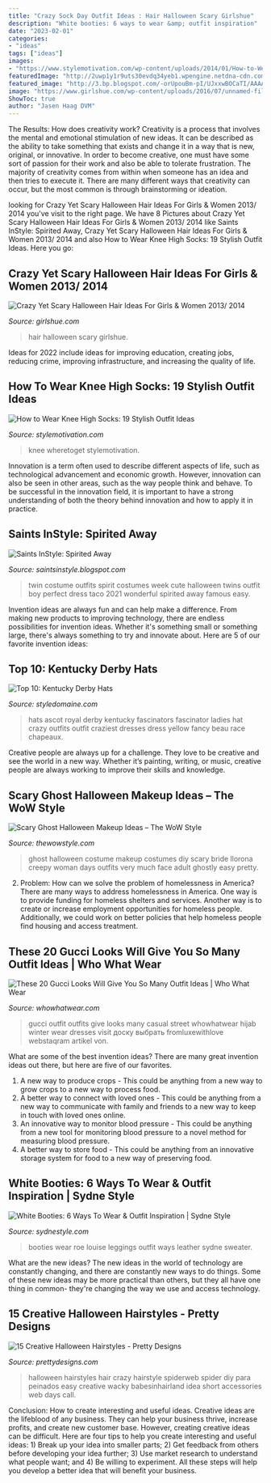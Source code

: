```yaml
---
title: "Crazy Sock Day Outfit Ideas : Hair Halloween Scary Girlshue"
description: "White booties: 6 ways to wear &amp; outfit inspiration"
date: "2023-02-01"
categories:
- "ideas"
tags: ["ideas"]
images:
- "https://www.stylemotivation.com/wp-content/uploads/2014/01/How-to-Wear-Knee-High-Socks-19-Stylish-Outfit-Ideas-5-620x917.jpg"
featuredImage: "http://2uwp1y1r9uts30evdq34yeb1.wpengine.netdna-cdn.com/wp-content/uploads/2017/12/Sydne-Style-shows-how-to-wear-white-booties-with-fashion-blogger-louise-roe.jpg"
featured_image: "http://3.bp.blogspot.com/-orUpouBm-pI/UJxxwBOCaTI/AAAAAAAAAH0/Lg5Q6ONPYEA/s1600/DSC_1122+copy.jpg"
image: "https://www.girlshue.com/wp-content/uploads/2016/07/unnamed-file-4442.jpg"
ShowToc: true
author: "Jasen Haag DVM"
---
```



The Results: How does creativity work?
Creativity is a process that involves the mental and emotional stimulation of new ideas. It can be described as the ability to take something that exists and change it in a way that is new, original, or innovative. In order to become creative, one must have some sort of passion for their work and also be able to tolerate frustration. The majority of creativity comes from within when someone has an idea and then tries to execute it. There are many different ways that creativity can occur, but the most common is through brainstorming or ideation.

	

		
looking for Crazy Yet Scary Halloween Hair Ideas For Girls &amp; Women 2013/ 2014 you've visit to the right page. We have 8 Pictures about Crazy Yet Scary Halloween Hair Ideas For Girls &amp; Women 2013/ 2014 like Saints InStyle: Spirited Away, Crazy Yet Scary Halloween Hair Ideas For Girls &amp; Women 2013/ 2014 and also How to Wear Knee High Socks: 19 Stylish Outfit Ideas. Here you go:
		
    
## Crazy Yet Scary Halloween Hair Ideas For Girls &amp; Women 2013/ 2014

<img loading=lazy src="https://www.girlshue.com/wp-content/uploads/2016/07/unnamed-file-4442.jpg" onerror="this.onerror=null;this.src='https://tse2.mm.bing.net/th?id=OIP.8-MiOtRPskrIgAn6XA9UwwAAAA&amp;pid=15.1';" alt="Crazy Yet Scary Halloween Hair Ideas For Girls &amp; Women 2013/ 2014">

_Source: girlshue.com_

>hair halloween scary girlshue. 

	

Ideas for 2022 include ideas for improving education, creating jobs, reducing crime, improving infrastructure, and increasing the quality of life.

    
## How To Wear Knee High Socks: 19 Stylish Outfit Ideas

<img loading=lazy src="https://www.stylemotivation.com/wp-content/uploads/2014/01/How-to-Wear-Knee-High-Socks-19-Stylish-Outfit-Ideas-5-620x917.jpg" onerror="this.onerror=null;this.src='https://tse2.mm.bing.net/th?id=OIP.bMmmKCXkT9OTu4fJAKOhMQHaK9&amp;pid=15.1';" alt="How to Wear Knee High Socks: 19 Stylish Outfit Ideas">

_Source: stylemotivation.com_

>knee wheretoget stylemotivation. 

	

Innovation is a term often used to describe different aspects of life, such as technological advancement and economic growth. However, innovation can also be seen in other areas, such as the way people think and behave. To be successful in the innovation field, it is important to have a strong understanding of both the theory behind innovation and how to apply it in practice.

    
## Saints InStyle: Spirited Away

<img loading=lazy src="http://3.bp.blogspot.com/-orUpouBm-pI/UJxxwBOCaTI/AAAAAAAAAH0/Lg5Q6ONPYEA/s1600/DSC_1122+copy.jpg" onerror="this.onerror=null;this.src='https://tse4.mm.bing.net/th?id=OIP.nbtomrf1I-w0uuK4_1aBMwHaKX&amp;pid=15.1';" alt="Saints InStyle: Spirited Away">

_Source: saintsinstyle.blogspot.com_

>twin costume outfits spirit costumes week cute halloween twins outfit boy perfect dress taco 2021 wonderful spirited away famous easy. 

	

Invention ideas are always fun and can help make a difference. From making new products to improving technology, there are endless possibilities for invention ideas. Whether it's something small or something large, there's always something to try and innovate about. Here are 5 of our favorite invention ideas:

    
## Top 10: Kentucky Derby Hats

<img loading=lazy src="http://www.styledomaine.com/wp-content/uploads/2015/04/derby12.jpg" onerror="this.onerror=null;this.src='https://tse2.mm.bing.net/th?id=OIP.Quw049_1ObmfKcV0f9fIZgHaLZ&amp;pid=15.1';" alt="Top 10: Kentucky Derby Hats">

_Source: styledomaine.com_

>hats ascot royal derby kentucky fascinators fascinator ladies hat crazy outfits outfit craziest dresses dress yellow fancy beau race chapeaux. 

	

Creative people are always up for a challenge. They love to be creative and see the world in a new way. Whether it’s painting, writing, or music, creative people are always working to improve their skills and knowledge.

    
## Scary Ghost Halloween Makeup Ideas – The WoW Style

<img loading=lazy src="http://thewowstyle.com/wp-content/uploads/2016/06/Amazing-Ghost-Halloween-Makeup.jpg" onerror="this.onerror=null;this.src='https://tse3.mm.bing.net/th?id=OIP.MEtjdJdNo_lapD5277wspQHaLD&amp;pid=15.1';" alt="Scary Ghost Halloween Makeup Ideas – The WoW Style">

_Source: thewowstyle.com_

>ghost halloween costume makeup costumes diy scary bride llorona creepy woman days outfits very much face adult ghostly easy pretty. 

	

2. Problem:
How can we solve the problem of homelessness in America?
There are many ways to address homelessness in America. One way is to provide funding for homeless shelters and services. Another way is to create or increase employment opportunities for homeless people. Additionally, we could work on better policies that help homeless people find housing and access treatment.

    
## These 20 Gucci Looks Will Give You So Many Outfit Ideas | Who What Wear

<img loading=lazy src="https://cdn.cliqueinc.com/posts/243310/gucci-outfits-243310-1511914187946-image.700x0c.jpg" onerror="this.onerror=null;this.src='https://tse2.mm.bing.net/th?id=OIP.A1fHrvGGbEG8cOj0PH0GBAHaLH&amp;pid=15.1';" alt="These 20 Gucci Looks Will Give You So Many Outfit Ideas | Who What Wear">

_Source: whowhatwear.com_

>gucci outfit outfits give looks many casual street whowhatwear hijab winter wear dresses visit доску выбрать fromluxewithlove webstaqram artikel von. 

	

What are some of the best invention ideas?
There are many great invention ideas out there, but here are five of our favorites. 
1. A new way to produce crops - This could be anything from a new way to grow crops to a new way to process food. 
2. A better way to connect with loved ones - This could be anything from a new way to communicate with family and friends to a new way to keep in touch with loved ones online. 
3. An innovative way to monitor blood pressure - This could be anything from a new tool for monitoring blood pressure to a novel method for measuring blood pressure. 
4. A better way to store food - This could be anything from an innovative storage system for food to a new way of preserving food. 

    
## White Booties: 6 Ways To Wear &amp; Outfit Inspiration | Sydne Style

<img loading=lazy src="http://2uwp1y1r9uts30evdq34yeb1.wpengine.netdna-cdn.com/wp-content/uploads/2017/12/Sydne-Style-shows-how-to-wear-white-booties-with-fashion-blogger-louise-roe.jpg" onerror="this.onerror=null;this.src='https://tse4.mm.bing.net/th?id=OIP.65ZGenT4QaPnKMXJpfOw9wHaKF&amp;pid=15.1';" alt="White Booties: 6 Ways To Wear &amp; Outfit Inspiration | Sydne Style">

_Source: sydnestyle.com_

>booties wear roe louise leggings outfit ways leather sydne sweater. 

	

What are the new ideas?
The new ideas in the world of technology are constantly changing, and there are constantly new ways to do things. Some of these new ideas may be more practical than others, but they all have one thing in common- they're changing the way we use and access technology.

    
## 15 Creative Halloween Hairstyles - Pretty Designs

<img loading=lazy src="http://www.prettydesigns.com/wp-content/uploads/2014/10/DIY-Spiderwed-Halloween-Hairstyle.jpg" onerror="this.onerror=null;this.src='https://tse2.mm.bing.net/th?id=OIP.PBfWNGAACLEmS1HTbml7XAHaJ3&amp;pid=15.1';" alt="15 Creative Halloween Hairstyles - Pretty Designs">

_Source: prettydesigns.com_

>halloween hairstyles hair crazy hairstyle spiderweb spider diy para peinados easy creative wacky babesinhairland idea short accessories web days call. 

	

Conclusion: How to create interesting and useful ideas.
Creative ideas are the lifeblood of any business. They can help your business thrive, increase profits, and create new customer base. However, creating creative ideas can be difficult. Here are four tips to help you create interesting and useful ideas: 1) Break up your idea into smaller parts; 2) Get feedback from others before developing your idea further; 3) Use market research to understand what people want; and 4) Be willing to experiment. All these steps will help you develop a better idea that will benefit your business.

